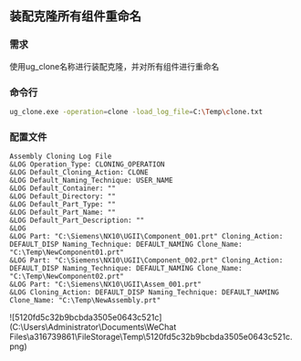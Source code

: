 ## 装配克隆所有组件重命名

### 需求

使用ug_clone名称进行装配克隆，并对所有组件进行重命名

### 命令行

```bash
ug_clone.exe -operation=clone -load_log_file=C:\Temp\clone.txt
```

### 配置文件

```properties
Assembly Cloning Log File
&LOG Operation_Type: CLONING_OPERATION
&LOG Default_Cloning_Action: CLONE
&LOG Default_Naming_Technique: USER_NAME
&LOG Default_Container: ""
&LOG Default_Directory: ""
&LOG Default_Part_Type: ""
&LOG Default_Part_Name: ""
&LOG Default_Part_Description: ""
&LOG 
&LOG Part: "C:\Siemens\NX10\UGII\Component_001.prt" Cloning_Action: DEFAULT_DISP Naming_Technique: DEFAULT_NAMING Clone_Name: "C:\Temp\NewComponent01.prt" 
&LOG Part: "C:\Siemens\NX10\UGII\Component_002.prt" Cloning_Action: DEFAULT_DISP Naming_Technique: DEFAULT_NAMING Clone_Name: "C:\Temp\NewComponent02.prt" 
&LOG Part: "C:\Siemens\NX10\UGII\Assem_001.prt"
&LOG Cloning_Action: DEFAULT_DISP Naming_Technique: DEFAULT_NAMING Clone_Name: "C:\Temp\NewAssembly.prt" 

```

![5120fd5c32b9bcbda3505e0643c521c](C:\Users\Administrator\Documents\WeChat Files\a316739861\FileStorage\Temp\5120fd5c32b9bcbda3505e0643c521c.png)